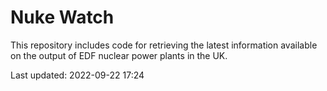 # Nuke Watch

This repository includes code for retrieving the latest information available on the output of EDF nuclear power plants in the UK.

Last updated: 2022-09-22 17:24